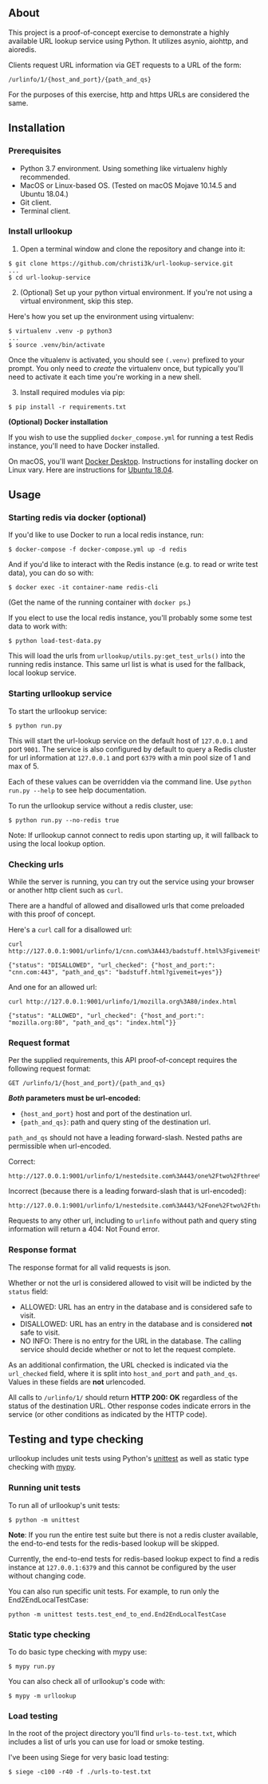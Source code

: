 ## About

This project is a proof-of-concept exercise to demonstrate a highly available URL lookup service using Python. It utilizes asynio, aiohttp, and aioredis.

Clients request URL information via GET requests to a URL of the form: 

```
/urlinfo/1/{host_and_port}/{path_and_qs}
```

For the purposes of this exercise, http and https URLs are considered the same.

## Installation

### Prerequisites

- Python 3.7 environment. Using something like virtualenv highly recommended.
- MacOS or Linux-based OS. (Tested on macOS Mojave 10.14.5 and Ubuntu 18.04.)
- Git client.
- Terminal client.

### Install urllookup

1. Open a terminal window and clone the repository and change into it:

```
$ git clone https://github.com/christi3k/url-lookup-service.git
...
$ cd url-lookup-service
```

2. (Optional) Set up your python virtual environment. If you're not using a virtual environment, skip this step. 

Here's how you set up the environment using virtualenv:

```
$ virtualenv .venv -p python3
...
$ source .venv/bin/activate
```

Once the vitualenv is activated, you should see `(.venv)` prefixed to your prompt. You only need to _create_ the virtualenv once, but typically you'll need to activate it each time you're working in a new shell.

3. Install required modules via pip:

```
$ pip install -r requirements.txt
```

**(Optional) Docker installation**

If you wish to use the supplied `docker_compose.yml` for running a test Redis instance, you'll need to have Docker installed.

On macOS, you'll want [Docker Desktop](https://download.docker.com/mac/stable/Docker.dmg). Instructions for installing docker on Linux vary. Here are instructions for [Ubuntu 18.04](https://www.digitalocean.com/community/tutorials/how-to-install-and-use-docker-on-ubuntu-18-04).

## Usage

### Starting redis via docker (optional)

If you'd like to use Docker to run a local redis instance, run:

```
$ docker-compose -f docker-compose.yml up -d redis
```

And if you'd like to interact with the Redis instance (e.g. to read or write test data), you can do so with:

```
$ docker exec -it container-name redis-cli
```

(Get the name of the running container with `docker ps`.)

If you elect to use the local redis instance, you'll probably some some test data to work with:

```
$ python load-test-data.py
```

This will load the urls from `urllookup/utils.py:get_test_urls()` into the running redis instance. This same url list is what is used for the fallback, local lookup service.

### Starting urllookup service

To start the urllookup service:

```
$ python run.py
```

This will start the url-lookup service on the default host of `127.0.0.1` and port `9001`. The service is also configured by default to query a Redis cluster for url information at `127.0.0.1` and port `6379` with a min pool size of 1 and max of 5.

Each of these values can be overridden via the command line. Use `python run.py --help` to see help documentation.

To run the urllookup service without a redis cluster, use:

```
$ python run.py --no-redis true
```

Note: If urllookup cannot connect to redis upon starting up, it will fallback to using the local lookup option.

### Checking urls

While the server is running, you can try out the service using your browser or another http client such as `curl`.

There are a handful of allowed and disallowed urls that come preloaded with this proof of concept.

Here's a `curl` call for a disallowed url:
```
curl http://127.0.0.1:9001/urlinfo/1/cnn.com%3A443/badstuff.html%3Fgivemeit%3Dyes

{"status": "DISALLOWED", "url_checked": {"host_and_port:": "cnn.com:443", "path_and_qs": "badstuff.html?givemeit=yes"}}
```

And one for an allowed url:
```
curl http://127.0.0.1:9001/urlinfo/1/mozilla.org%3A80/index.html

{"status": "ALLOWED", "url_checked": {"host_and_port:": "mozilla.org:80", "path_and_qs": "index.html"}}
```
### Request format

Per the supplied requirements, this API proof-of-concept requires the following request format:

```
GET /urlinfo/1/{host_and_port}/{path_and_qs}
```

**_Both_ parameters must be url-encoded:**

- `{host_and_port}` host and port of the destination url.
- `{path_and_qs}`: path and query sting of the destination url.

`path_and_qs` should not have a leading forward-slash. Nested paths are permissible when url-encoded.

Correct:

```
http://127.0.0.1:9001/urlinfo/1/nestedsite.com%3A443/one%2Ftwo%2Fthree%2Findex.html
```

Incorrect (because there is a leading forward-slash that is url-encoded):

```
http://127.0.0.1:9001/urlinfo/1/nestedsite.com%3A443/%2Fone%2Ftwo%2Fthree%2Findex.html
```

Requests to any other url, including to `urlinfo` without path and query sting information will return a 404: Not Found error.

### Response format

The response format for all valid requests is json. 

Whether or not the url is considered allowed to visit will be indicted by the `status` field:

- ALLOWED: URL has an entry in the database and is considered safe to visit.
- DISALLOWED: URL has an entry in the database and is considered **not** safe to visit.
- NO INFO: There is no entry for the URL in the database. The calling service should decide whether or not to let the request complete.

As an additional confirmation, the URL checked is indicated via the `url_checked` field, where it is split into `host_and_port` and `path_and_qs`. Values in these fields are **not** urlencoded.

All calls to `/urlinfo/1/` should return **HTTP 200: OK** regardless of the status of the destination URL. Other response codes indicate errors in the service (or other conditions as indicated by the HTTP code).

## Testing and type checking

urllookup includes unit tests using Python's [unittest](https://docs.python.org/3/library/unittest.html) as well as static type checking with [mypy](https://mypy.readthedocs.io/en/latest/).

### Running unit tests

To run all of urllookup's unit tests:

```
$ python -m unittest
```
**Note**: If you run the entire test suite but there is not a redis cluster available, the end-to-end tests for the redis-based lookup will be skipped.

Currently, the end-to-end tests for redis-based lookup expect to find a redis instance at `127.0.0.1:6379` and this cannot be configured by the user without changing code.

You can also run specific unit tests. For example, to run only the End2EndLocalTestCase:

```
python -m unittest tests.test_end_to_end.End2EndLocalTestCase
```

### Static type checking

To do basic type checking with mypy use:

```
$ mypy run.py
```

You can also check all of urllookup's code with:

```
$ mypy -m urllookup
```

### Load testing

In the root of the project directory you'll find `urls-to-test.txt`, which includes a list of urls you can use for load or smoke testing.

I've been using Siege for very basic load testing:

```
$ siege -c100 -r40 -f ./urls-to-test.txt
```
